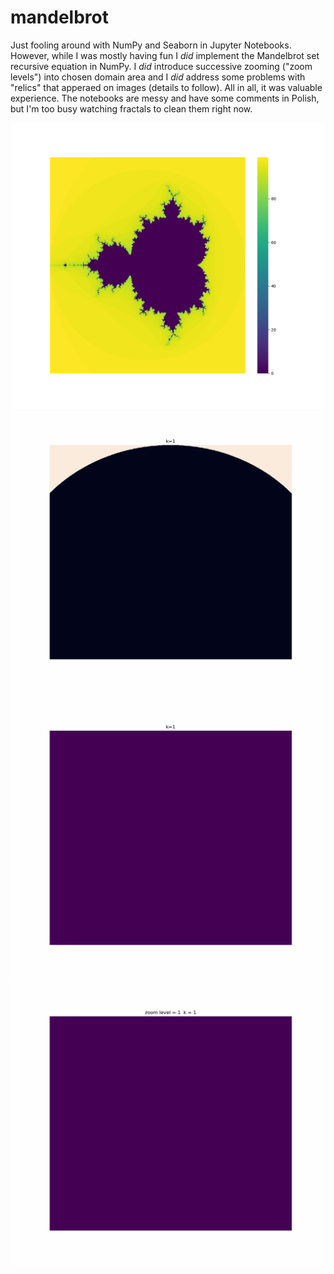 # mandelbrot
Just fooling around with NumPy and Seaborn in Jupyter Notebooks.
However, while I was mostly having fun I *did* implement the Mandelbrot set recursive equation in NumPy.
I *did* introduce successive zooming ("zoom levels") into chosen domain area and I *did* address some problems with "relics" that apperaed on images (details to follow).
All in all, it was valuable experience. The notebooks are messy and have some comments in Polish, but I'm too busy watching fractals to clean them right now.

<img src="docs/mandelbrot.png" alt="mandelbrot plot1" width="600"/>

<img src="docs/mandelbrot_C.gif" alt="mandelbrot gif1" width="500"/>

<img src="docs/mandelbrot_D.gif" alt="mandelbrot gif2" width="500"/>

<img src="docs/mandel_J_zoom.gif" alt="mandelbrot gif3" width="500"/>
